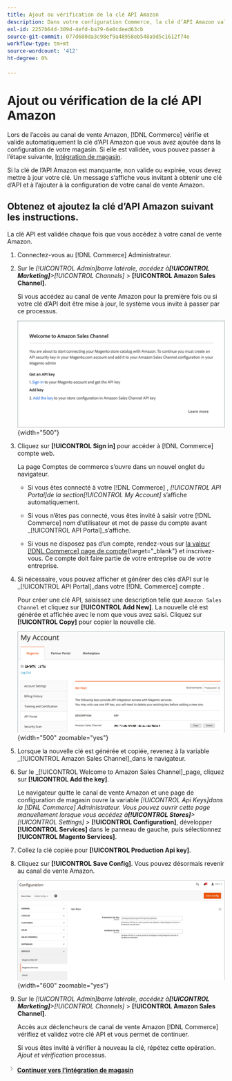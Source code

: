 ```yaml
---
title: Ajout ou vérification de la clé API Amazon
description: Dans votre configuration Commerce, la clé d’API Amazon validée vous permet d’intégrer vos magasins à votre compte de vendeur Amazon.
exl-id: 2257b64d-309d-4efd-ba79-6e0cdeed63cb
source-git-commit: 077d680da3c98ef9a48958eb548a9d5c1612f74e
workflow-type: tm+mt
source-wordcount: '412'
ht-degree: 0%

---
```


# Ajout ou vérification de la clé API Amazon

Lors de l’accès au canal de vente Amazon, [!DNL Commerce] vérifie et valide automatiquement la clé d’API Amazon que vous avez ajoutée dans la configuration de votre magasin. Si elle est validée, vous pouvez passer à l’étape suivante, [Intégration de magasin](./store-integration.md).

Si la clé de l’API Amazon est manquante, non valide ou expirée, vous devez mettre à jour votre clé. Un message s’affiche vous invitant à obtenir une clé d’API et à l’ajouter à la configuration de votre canal de vente Amazon.

## Obtenez et ajoutez la clé d’API Amazon suivant les instructions.

La clé API est validée chaque fois que vous accédez à votre canal de vente Amazon.

1. Connectez-vous au [!DNL Commerce] Administrateur.

1. Sur le _[!UICONTROL Admin]_barre latérale, accédez à&#x200B;**[!UICONTROL Marketing]**>_[!UICONTROL Channels]_ > **[!UICONTROL Amazon Sales Channel]**.

   Si vous accédez au canal de vente Amazon pour la première fois ou si votre clé d’API doit être mise à jour, le système vous invite à passer par ce processus.

   ![Obtention et ajout de l’invite de clé API Amazon](assets/amazon-api-verification-prompt.png){width="500"}

1. Cliquez sur **[!UICONTROL Sign in]** pour accéder à [!DNL Commerce] compte web.

   La page Comptes de commerce s’ouvre dans un nouvel onglet du navigateur.

   - Si vous êtes connecté à votre [!DNL Commerce] , _[!UICONTROL API Portal]_de la section_[!UICONTROL My Account]_ s’affiche automatiquement.

   - Si vous n’êtes pas connecté, vous êtes invité à saisir votre [!DNL Commerce] nom d’utilisateur et mot de passe du compte avant _[!UICONTROL API Portal]_s’affiche.

   - Si vous ne disposez pas d’un compte, rendez-vous sur [la valeur [!DNL Commerce] page de compte](https://account.magento.com/customer/account/login/){target="_blank"} et inscrivez-vous. Ce compte doit faire partie de votre entreprise ou de votre entreprise.

1. Si nécessaire, vous pouvez afficher et générer des clés d’API sur le _[!UICONTROL API Portal]_dans votre [!DNL Commerce] compte .

   Pour créer une clé API, saisissez une description telle que `Amazon Sales Channel` et cliquez sur **[!UICONTROL Add New]**. La nouvelle clé est générée et affichée avec le nom que vous avez saisi. Cliquez sur **[!UICONTROL Copy]** pour copier la nouvelle clé.

   ![Génération ou copie d’une clé API](assets/amazon-add-api-key.png){width="500" zoomable="yes"}

1. Lorsque la nouvelle clé est générée et copiée, revenez à la variable _[!UICONTROL Amazon Sales Channel]_dans le navigateur.

1. Sur le _[!UICONTROL Welcome to Amazon Sales Channel]_page, cliquez sur **[!UICONTROL Add the key]**.

   Le navigateur quitte le canal de vente Amazon et une page de configuration de magasin ouvre la variable _[!UICONTROL Api Keys]_dans la [!DNL Commerce] Administrateur. Vous pouvez ouvrir cette page manuellement lorsque vous accédez à&#x200B;**[!UICONTROL Stores]**>_[!UICONTROL Settings]_ > **[!UICONTROL Configuration]**, développer **[!UICONTROL Services]** dans le panneau de gauche, puis sélectionnez **[!UICONTROL Magento Services]**.

1. Collez la clé copiée pour **[!UICONTROL Production Api key]**.

1. Cliquez sur **[!UICONTROL Save Config]**. Vous pouvez désormais revenir au canal de vente Amazon.

   ![Ajout de votre clé API dans la configuration du magasin](assets/config-magento-services-api-screen.png){width="600" zoomable="yes"}

1. Sur le _[!UICONTROL Admin]_barre latérale, accédez à&#x200B;**[!UICONTROL Marketing]**>_[!UICONTROL Channels]_ > **[!UICONTROL Amazon Sales Channel]**.

   Accès aux déclencheurs de canal de vente Amazon [!DNL Commerce] vérifiez et validez votre clé API et vous permet de continuer.

   Si vous êtes invité à vérifier à nouveau la clé, répétez cette opération. _Ajout et vérification_ processus.

![Icône Suivant](assets/btn-next.png) [**Continuer vers l’intégration de magasin**](./store-integration.md)
